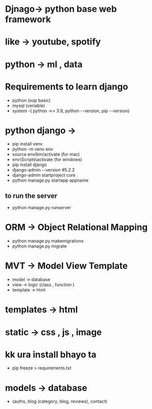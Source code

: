 # Djnago-> python base web framework
# like -> youtube, spotify
# python -> ml , data 
# Requirements to learn django
 - python (oop basic)
 - mysql (veriable)
 - system -( python ->> 3.9, python --version, pip --version)

# python django -> 
 - pip install venv 
 - python -m venv env
 - source env/bin/activate (for mac)
 - env\Scripts\activate (for windows)
 - pip install django
 - django-admin --version #5.2.2
 - django-admin startproject core .
 - python manage.py startapp appname

## to run the server
 - python manage.py runserver

# ORM -> Object Relational Mapping
 - python manage.py makemigrations
 - python manage.py migrate

# MVT -> Model View Template
 - model -> database
 - view -> logic (class , function )
 - template -> html

# templates -> html
# static -> css , js , image

# kk ura install bhayo ta 
 - pip freeze > requirements.txt

# models -> database
 - (auths, blog (category, blog, reviews), contact) 